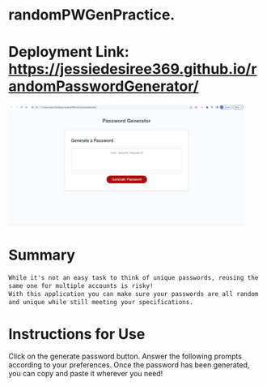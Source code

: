 # randomPWGenPractice.

# Deployment Link: https://jessiedesiree369.github.io/randomPasswordGenerator/

<img width="465" alt="Screen Shot" src=".\images\screenShotPWGen.png">

# Summary
    While it's not an easy task to think of unique passwords, reusing the same one for multiple accounts is risky! 
    With this application you can make sure your passwords are all random and unique while still meeting your specifications.
    
# Instructions for Use
  Click on the generate password button.
  Answer the following prompts according to your preferences.
  Once the password has been generated, you can copy and paste it wherever you need!
